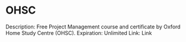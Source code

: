 # OHSC

Description: Free Project Management course and certificate by Oxford Home Study Centre (OHSC).
Expiration: Unlimited
Link: Link